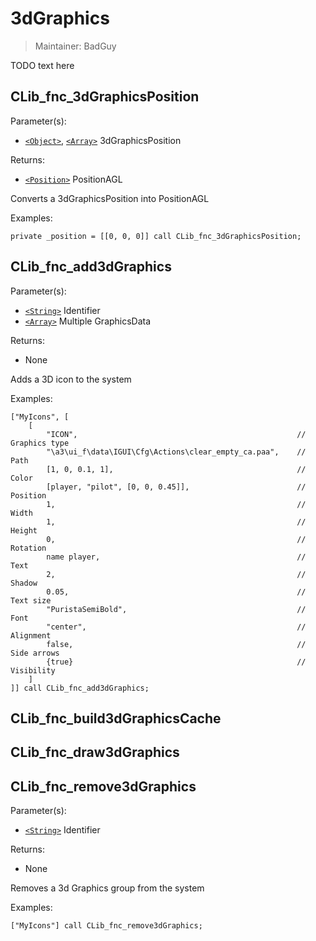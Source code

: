# 3dGraphics

> Maintainer: BadGuy

TODO text here

## CLib_fnc_3dGraphicsPosition

Parameter(s):
* [`<Object>`], [`<Array>`] 3dGraphicsPosition

Returns:
* [`<Position>`] PositionAGL

Converts a 3dGraphicsPosition into PositionAGL

Examples:
```sqf
private _position = [[0, 0, 0]] call CLib_fnc_3dGraphicsPosition;
```

## CLib_fnc_add3dGraphics

Parameter(s):
* [`<String>`] Identifier
* [`<Array>`] Multiple GraphicsData

Returns:
* None

Adds a 3D icon to the system

Examples:
```sqf
["MyIcons", [
    [
        "ICON",                                                 // Graphics type
        "\a3\ui_f\data\IGUI\Cfg\Actions\clear_empty_ca.paa",    // Path
        [1, 0, 0.1, 1],                                         // Color
        [player, "pilot", [0, 0, 0.45]],                        // Position
        1,                                                      // Width
        1,                                                      // Height
        0,                                                      // Rotation
        name player,                                            // Text
        2,                                                      // Shadow
        0.05,                                                   // Text size
        "PuristaSemiBold",                                      // Font
        "center",                                               // Alignment
        false,                                                  // Side arrows
        {true}                                                  // Visibility
    ]
]] call CLib_fnc_add3dGraphics;
```

## CLib_fnc_build3dGraphicsCache

## CLib_fnc_draw3dGraphics

## CLib_fnc_remove3dGraphics

Parameter(s):
* [`<String>`] Identifier

Returns:
* None

Removes a 3d Graphics group from the system

Examples:
```sqf
["MyIcons"] call CLib_fnc_remove3dGraphics;
```

[`<Object>`]: https://community.bistudio.com/wiki/Object
[`<Array>`]: https://community.bistudio.com/wiki/Array
[`<Position>`]: https://community.bistudio.com/wiki/Position
[`<String>`]: https://community.bistudio.com/wiki/String